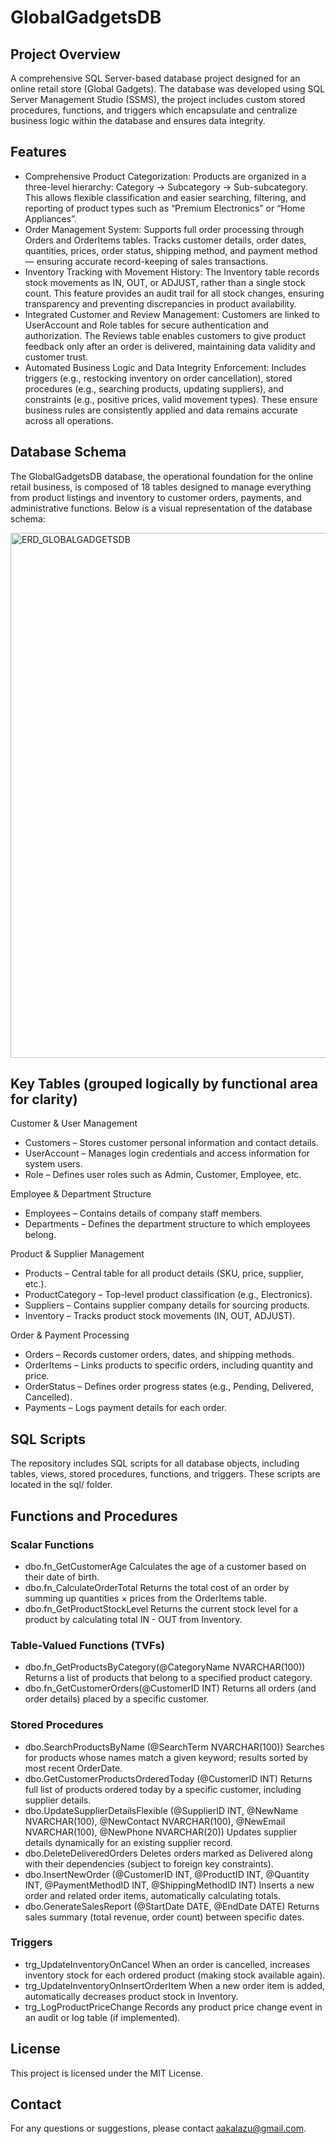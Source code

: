 # GlobalGadgetsDB
## Project Overview
A comprehensive SQL Server-based database project designed for an online retail store (Global Gadgets). The database was developed using SQL Server Management Studio (SSMS), the project includes custom stored procedures, functions, and triggers which encapsulate and centralize business logic within the database and ensures data integrity.
## Features
- Comprehensive Product Categorization: Products are organized in a three-level hierarchy: Category → Subcategory → Sub-subcategory. This allows flexible classification and easier searching, filtering, and reporting of product types such as “Premium Electronics” or “Home Appliances”.
- Order Management System: Supports full order processing through Orders and OrderItems tables. Tracks customer details, order dates, quantities, prices, order status, shipping method, and payment method — ensuring accurate record-keeping of sales transactions.
- Inventory Tracking with Movement History: The Inventory table records stock movements as IN, OUT, or ADJUST, rather than a single stock count. This feature provides an audit trail for all stock changes, ensuring transparency and preventing discrepancies in product availability.
- Integrated Customer and Review Management: Customers are linked to UserAccount and Role tables for secure authentication and authorization. The Reviews table enables customers to give product feedback only after an order is delivered, maintaining data validity and customer trust.
- Automated Business Logic and Data Integrity Enforcement: Includes triggers (e.g., restocking inventory on order cancellation), stored procedures (e.g., searching products, updating suppliers), and constraints (e.g., positive prices, valid movement types). These ensure business rules are consistently applied and data remains accurate across all operations.
## Database Schema
The GlobalGadgetsDB database, the operational foundation for the online retail business, is composed of 18 tables designed to manage everything from product listings and inventory to customer orders, payments, and administrative functions. Below is a visual representation of the database schema: 

<img width="1450" height="840" alt="ERD_GLOBALGADGETSDB" src="https://github.com/user-attachments/assets/ae7b1d13-48a1-440c-9a25-1241cdcc313e" />

## Key Tables (grouped logically by functional area for clarity)
Customer & User Management
- Customers – Stores customer personal information and contact details.
- UserAccount – Manages login credentials and access information for system users.
- Role – Defines user roles such as Admin, Customer, Employee, etc.

Employee & Department Structure
- Employees – Contains details of company staff members.
- Departments – Defines the department structure to which employees belong.

Product & Supplier Management
- Products – Central table for all product details (SKU, price, supplier, etc.).
- ProductCategory – Top-level product classification (e.g., Electronics).
- Suppliers – Contains supplier company details for sourcing products.
- Inventory – Tracks product stock movements (IN, OUT, ADJUST).

Order & Payment Processing
- Orders – Records customer orders, dates, and shipping methods.
- OrderItems – Links products to specific orders, including quantity and price.
- OrderStatus – Defines order progress states (e.g., Pending, Delivered, Cancelled).
- Payments – Logs payment details for each order.

## SQL Scripts
The repository includes SQL scripts for all database objects, including tables, views, stored procedures, functions, and triggers. These scripts are located in the sql/ folder.
## Functions and Procedures
### Scalar Functions
- dbo.fn_GetCustomerAge	Calculates the age of a customer based on their date of birth.
- dbo.fn_CalculateOrderTotal	Returns the total cost of an order by summing up quantities × prices from the OrderItems table.
- dbo.fn_GetProductStockLevel	Returns the current stock level for a product by calculating total IN - OUT from Inventory.
### Table-Valued Functions (TVFs)
- dbo.fn_GetProductsByCategory(@CategoryName NVARCHAR(100))	Returns a list of products that belong to a specified product category.
- dbo.fn_GetCustomerOrders(@CustomerID INT)	Returns all orders (and order details) placed by a specific customer.
### Stored Procedures
- dbo.SearchProductsByName (@SearchTerm NVARCHAR(100))	Searches for products whose names match a given keyword; results sorted by most recent OrderDate.
- dbo.GetCustomerProductsOrderedToday (@CustomerID INT)	Returns full list of products ordered today by a specific customer, including supplier details.
- dbo.UpdateSupplierDetailsFlexible (@SupplierID INT, @NewName NVARCHAR(100), @NewContact NVARCHAR(100), @NewEmail NVARCHAR(100), @NewPhone NVARCHAR(20))	Updates supplier details dynamically for an existing supplier record.
- dbo.DeleteDeliveredOrders	Deletes orders marked as Delivered along with their dependencies (subject to foreign key constraints).
- dbo.InsertNewOrder (@CustomerID INT, @ProductID INT, @Quantity INT, @PaymentMethodID INT, @ShippingMethodID INT)	Inserts a new order and related order items, automatically calculating totals.
- dbo.GenerateSalesReport (@StartDate DATE, @EndDate DATE)	Returns sales summary (total revenue, order count) between specific dates.
### Triggers
- trg_UpdateInventoryOnCancel	When an order is cancelled, increases inventory stock for each ordered product (making stock available again).
- trg_UpdateInventoryOnInsertOrderItem	When a new order item is added, automatically decreases product stock in Inventory.
- trg_LogProductPriceChange	Records any product price change event in an audit or log table (if implemented).
## License
This project is licensed under the MIT License.
## Contact
For any questions or suggestions, please contact aakalazu@gmail.com.

